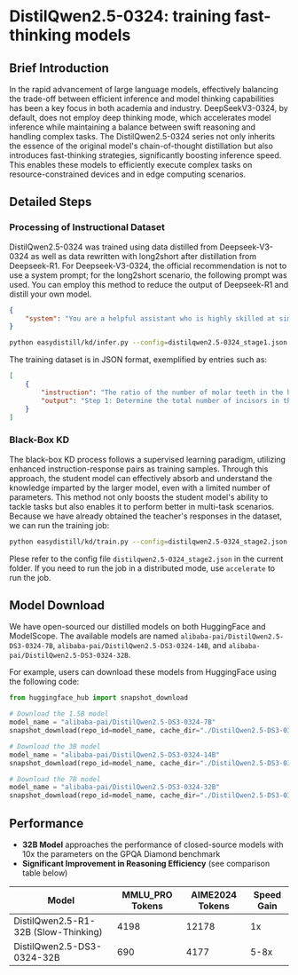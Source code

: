 # DistilQwen2.5-0324: training fast-thinking models

## Brief Introduction

In the rapid advancement of large language models, effectively balancing the trade-off between efficient inference and model thinking capabilities has been a key focus in both academia and industry. DeepSeekV3-0324, by default, does not employ deep thinking mode, which accelerates model inference while maintaining a balance between swift reasoning and handling complex tasks. The DistilQwen2.5-0324 series not only inherits the essence of the original model's chain-of-thought distillation but also introduces fast-thinking strategies, significantly boosting inference speed. This enables these models to efficiently execute complex tasks on resource-constrained devices and in edge computing scenarios.

## Detailed Steps

### Processing of Instructional Dataset

DistilQwen2.5-0324 was trained using data distilled from Deepseek-V3-0324 as well as data rewritten with long2short after distillation from Deepseek-R1. For Deepseek-V3-0324, the official recommendation is not to use a system prompt; for the long2short scenario, the following prompt was used. You can employ this method to reduce the output of Deepseek-R1 and distill your own model.

```json
{
    "system": "You are a helpful assistant who is highly skilled at simplifying reasoning processes. Given a problem, its answer and its reasoning process, your task is to simplify the reasoning process so that a small language model (e.g., a 7B model) can reliably follow the steps to solve the problem. If the original reasoning process is divided into multiple steps separated by two newline characters (\n\n), your output must preserve this formatting. You must output ONLY the simplified reasoning process with no additional explanation or commentary."
}
```

```bash
python easydistill/kd/infer.py --config=distilqwen2.5-0324_stage1.json
```

The training dataset is in JSON format, exemplified by entries such as:

```json
[
    {
        "instruction": "The ratio of the number of molar teeth in the human upper jaw at the age of 6 is 2:1 compared to number of incisors teeth. There are total 8 incisors in the human mouth...",
        "output": "Step 1: Determine the total number of incisors in the upper jaw...The final answer is: \\boxed{8}"
    }
]
```

### Black-Box KD

The black-box KD process follows a supervised learning paradigm, utilizing enhanced instruction-response pairs as training samples. Through this approach, the student model can effectively absorb and understand the knowledge imparted by the larger model, even with a limited number of parameters. This method not only boosts the student model's ability to tackle tasks but also enables it to perform better in multi-task scenarios. Because we have already obtained the teacher's responses in the dataset, we can run the training job:

```bash
python easydistill/kd/train.py --config=distilqwen2.5-0324_stage2.json
```

Plese refer to the config file `distilqwen2.5-0324_stage2.json` in the current folder. If you need to run the job in a distributed mode, use `accelerate` to run the job.

## Model Download

We have open-sourced our distilled models on both HuggingFace and ModelScope. The available models are named `alibaba-pai/DistilQwen2.5-DS3-0324-7B`, `alibaba-pai/DistilQwen2.5-DS3-0324-14B`, and `alibaba-pai/DistilQwen2.5-DS3-0324-32B`.

For example, users can download these models from HuggingFace using the following code:


```python
from huggingface_hub import snapshot_download

# Download the 1.5B model
model_name = "alibaba-pai/DistilQwen2.5-DS3-0324-7B"
snapshot_download(repo_id=model_name, cache_dir="./DistilQwen2.5-DS3-0324-7B/")

# Download the 3B model
model_name = "alibaba-pai/DistilQwen2.5-DS3-0324-14B"
snapshot_download(repo_id=model_name, cache_dir="./DistilQwen2.5-DS3-0324-14B/")

# Download the 7B model
model_name = "alibaba-pai/DistilQwen2.5-DS3-0324-32B"
snapshot_download(repo_id=model_name, cache_dir="./DistilQwen2.5-DS3-0324-32B/")
```


## Performance

- **32B Model** approaches the performance of closed-source models with 10x the parameters on the GPQA Diamond benchmark
- **Significant Improvement in Reasoning Efficiency** (see comparison table below)

| Model                          | MMLU_PRO Tokens | AIME2024 Tokens | Speed Gain |
|--------------------------------|-----------------|-----------------|------------|
| DistilQwen2.5-R1-32B (Slow-Thinking) | 4198            | 12178           | 1x         |
| DistilQwen2.5-DS3-0324-32B     | 690             | 4177            | 5-8x       |